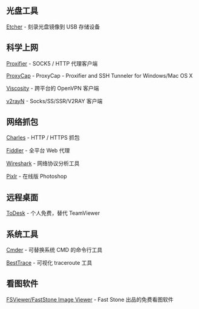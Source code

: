 ## 光盘工具
[Etcher](https://etcher.io/) - 刻录光盘镜像到 USB 存储设备

## 科学上网
[Proxifier](https://www.proxifier.com/) - SOCK5 / HTTP 代理客户端

[ProxyCap](www.proxycap.com/) - ProxyCap - Proxifier and SSH Tunneler for Windows/Mac OS X

[Viscosity](https://www.sparklabs.com/viscosity/) - 跨平台的 OpenVPN 客户端

[v2rayN](https://github.com/2dust/v2rayN) - Socks/SS/SSR/V2RAY 客户端

## 网络抓包
[Charles](https://www.charlesproxy.com/) - HTTP / HTTPS 抓包

[Fiddler](http://www.telerik.com/fiddler) - 全平台 Web 代理

[Wireshark](https://www.wireshark.org/) - 网络协议分析工具

[Pixlr](https://pixlr.com/editor/) - 在线版 Photoshop

## 远程桌面

[ToDesk](https://www.todesk.com/) - 个人免费，替代 TeamViewer

## 系统工具

[Cmder](https://cmder.net/) - 可替换系统 CMD 的命令行工具

[BestTrace](https://www.ipip.net/) - 可视化 traceroute 工具

## 看图软件
[FSViewer/FastStone Image Viewer](https://www.faststone.org/FSViewerDetail.htm) - Fast Stone 出品的免费看图软件